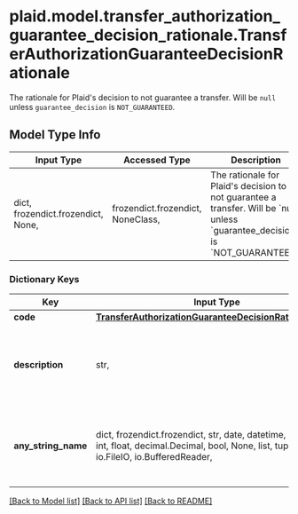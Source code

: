 # plaid.model.transfer_authorization_guarantee_decision_rationale.TransferAuthorizationGuaranteeDecisionRationale

The rationale for Plaid's decision to not guarantee a transfer. Will be `null` unless `guarantee_decision` is `NOT_GUARANTEED`.

## Model Type Info
Input Type | Accessed Type | Description | Notes
------------ | ------------- | ------------- | -------------
dict, frozendict.frozendict, None,  | frozendict.frozendict, NoneClass,  | The rationale for Plaid&#x27;s decision to not guarantee a transfer. Will be &#x60;null&#x60; unless &#x60;guarantee_decision&#x60; is &#x60;NOT_GUARANTEED&#x60;. | 

### Dictionary Keys
Key | Input Type | Accessed Type | Description | Notes
------------ | ------------- | ------------- | ------------- | -------------
**code** | [**TransferAuthorizationGuaranteeDecisionRationaleCode**](TransferAuthorizationGuaranteeDecisionRationaleCode.md) | [**TransferAuthorizationGuaranteeDecisionRationaleCode**](TransferAuthorizationGuaranteeDecisionRationaleCode.md) |  | 
**description** | str,  | str,  | A human-readable description of why the transfer cannot be guaranteed. | 
**any_string_name** | dict, frozendict.frozendict, str, date, datetime, uuid.UUID, int, float, decimal.Decimal, bool, None, list, tuple, bytes, io.FileIO, io.BufferedReader,  | frozendict.frozendict, str, decimal.Decimal, BoolClass, NoneClass, tuple, bytes, FileIO | any string name can be used but the value must be the correct type | [optional]

[[Back to Model list]](../../README.md#documentation-for-models) [[Back to API list]](../../README.md#documentation-for-api-endpoints) [[Back to README]](../../README.md)

